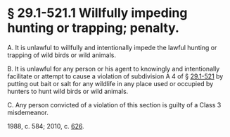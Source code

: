 # § 29.1-521.1 Willfully impeding hunting or trapping; penalty.

<p>A. It is unlawful to willfully and intentionally impede the lawful hunting or trapping of wild birds or wild animals.</p><p>B. It is unlawful for any person or his agent to knowingly and intentionally facilitate or attempt to cause a violation of subdivision A 4 of § <a href='http://law.lis.virginia.gov/vacode/29.1-521/'>29.1-521</a> by putting out bait or salt for any wildlife in any place used or occupied by hunters to hunt wild birds or wild animals.</p><p>C. Any person convicted of a violation of this section is guilty of a Class 3 misdemeanor.</p><p>1988, c. 584; 2010, c. <a href='http://lis.virginia.gov/cgi-bin/legp604.exe?101+ful+CHAP0626'>626</a>.</p>